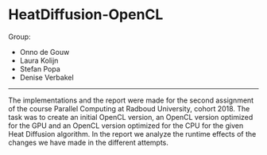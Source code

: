 # HeatDiffusion-OpenCL

Group:
- Onno de Gouw
- Laura Kolijn
- Stefan Popa
- Denise Verbakel

---------------------------------------------------------------------

The implementations and the report were made for the second assignment of the course Parallel Computing at Radboud University, cohort 2018.
The task was to create an initial OpenCL version, an OpenCL version optimized for the GPU and an OpenCL version optimized for the CPU for the given Heat Diffusion algorithm. In the report we analyze the runtime effects of the changes we have made in the different attempts.
